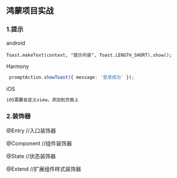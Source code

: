 ## 鸿蒙项目实战

### 1.提示

android
```
Toast.makeText(context, "提示内容", Toast.LENGTH_SHORT).show();
```
Harmony
```typescript
 promptAction.showToast({ message: '登录成功' });
```
iOS
```c
iOS需要自定义view，添加到页面上
```

### 2.装饰器
@Entry //入口装饰器 

@Component //组件装饰器

@State //状态装饰器

@Extend //扩展组件样式装饰器




